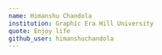```yaml
---
name: Himanshu Chandola
institution: Graphic Era Hill University
quote: Enjoy life
github_user: himanshuchandola
---
```

